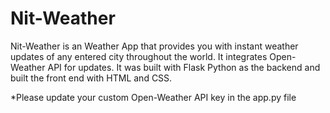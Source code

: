 # Nit-Weather
Nit-Weather is an Weather App that provides you with instant weather updates of any entered city throughout the world. It integrates Open-Weather API for updates. It was built with Flask Python as the backend and built the front end with HTML and CSS. 

*Please update your custom Open-Weather API key in the app.py file
